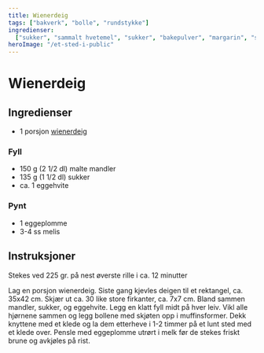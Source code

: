 ```yaml
---
title: Wienerdeig
tags: ["bakverk", "bolle", "rundstykke"]
ingredienser:
  ["sukker", "sammalt hvetemel", "sukker", "bakepulver", "margarin", "sur melk"]
heroImage: "/et-sted-i-public"
---
```


# Wienerdeig

## Ingredienser

- 1 porsjon [wienerdeig](./wienerdeig)

### Fyll

- 150 g (2 1/2 dl) malte mandler
- 135 g (1 1/2 dl) sukker
- ca. 1 eggehvite

### Pynt

- 1 eggeplomme
- 3-4 ss melis

## Instruksjoner

Stekes ved 225 gr. på nest øverste rille i ca. 12 minutter

Lag en porsjon wienerdeig. Siste gang kjevles deigen til et rektangel, ca. 35x42 cm. Skjær ut ca. 30 like store firkanter, ca. 7x7 cm. Bland sammen mandler, sukker, og eggehvite. Legg en klatt fyll midt på hver leiv. Vikl alle hjørnene sammen og legg bollene med skjøten opp i muffinsformer. Dekk knyttene med et klede og la dem etterheve i 1-2 timmer på et lunt sted med et klede over. Pensle med eggeplomme utrørt i melk før de stekes friskt brune og avkjøles på rist.
